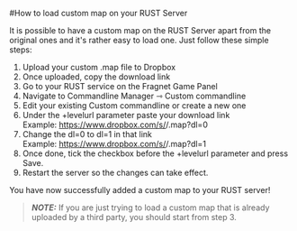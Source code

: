 #How to load custom map on your RUST Server

It is possible to have a custom map on the RUST Server apart from the original ones and it's rather easy to load one. Just follow these simple steps:

1.  Upload your custom .map file to Dropbox
2.  Once uploaded, copy the download link
3.  Go to your RUST service on the Fragnet Game Panel
4.  Navigate to Commandline Manager ⇾ Custom commandline
5.  Edit your existing Custom commandline or create a new one
6.  Under the +levelurl parameter paste your download link  
    Example: https://www.dropbox.com/s/<randomcharacters>/<mapname>.map?dl=0
7.  Change the dl=0 to dl=1 in that link  
    Example: https://www.dropbox.com/s/<randomcharacters>/<mapname>.map?dl=1
8.  Once done, tick the checkbox before the +levelurl parameter and press Save.
9.  Restart the server so the changes can take effect.

You have now successfully added a custom map to your RUST server!

> **_NOTE:_** If you are just trying to load a custom map that is already uploaded by a third party, you should start from step 3.